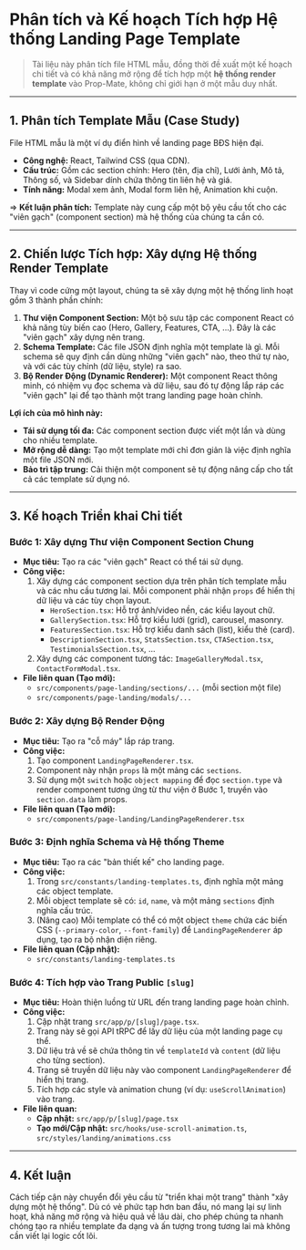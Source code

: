 # Phân tích và Kế hoạch Tích hợp Hệ thống Landing Page Template

> Tài liệu này phân tích file HTML mẫu, đồng thời đề xuất một kế hoạch chi tiết và có khả năng mở rộng để tích hợp một **hệ thống render template** vào Prop-Mate, không chỉ giới hạn ở một mẫu duy nhất.

---

## 1. Phân tích Template Mẫu (Case Study)

File HTML mẫu là một ví dụ điển hình về landing page BĐS hiện đại.

-   **Công nghệ:** React, Tailwind CSS (qua CDN).
-   **Cấu trúc:** Gồm các section chính: Hero (tên, địa chỉ), Lưới ảnh, Mô tả, Thông số, và Sidebar dính chứa thông tin liên hệ và giá.
-   **Tính năng:** Modal xem ảnh, Modal form liên hệ, Animation khi cuộn.

=> **Kết luận phân tích:** Template này cung cấp một bộ yêu cầu tốt cho các "viên gạch" (component section) mà hệ thống của chúng ta cần có.

---

## 2. Chiến lược Tích hợp: Xây dựng Hệ thống Render Template

Thay vì code cứng một layout, chúng ta sẽ xây dựng một hệ thống linh hoạt gồm 3 thành phần chính:

1.  **Thư viện Component Section:** Một bộ sưu tập các component React có khả năng tùy biến cao (Hero, Gallery, Features, CTA, ...). Đây là các "viên gạch" xây dựng nên trang.
2.  **Schema Template:** Các file JSON định nghĩa một template là gì. Mỗi schema sẽ quy định cần dùng những "viên gạch" nào, theo thứ tự nào, và với các tùy chỉnh (dữ liệu, style) ra sao.
3.  **Bộ Render Động (Dynamic Renderer):** Một component React thông minh, có nhiệm vụ đọc schema và dữ liệu, sau đó tự động lắp ráp các "viên gạch" lại để tạo thành một trang landing page hoàn chỉnh.

**Lợi ích của mô hình này:**

-   **Tái sử dụng tối đa:** Các component section được viết một lần và dùng cho nhiều template.
-   **Mở rộng dễ dàng:** Tạo một template mới chỉ đơn giản là việc định nghĩa một file JSON mới.
-   **Bảo trì tập trung:** Cải thiện một component sẽ tự động nâng cấp cho tất cả các template sử dụng nó.

---

## 3. Kế hoạch Triển khai Chi tiết

### Bước 1: Xây dựng Thư viện Component Section Chung

-   **Mục tiêu:** Tạo ra các "viên gạch" React có thể tái sử dụng.
-   **Công việc:**
    1.  Xây dựng các component section dựa trên phân tích template mẫu và các nhu cầu tương lai. Mỗi component phải nhận `props` để hiển thị dữ liệu và các tùy chọn layout.
        -   `HeroSection.tsx`: Hỗ trợ ảnh/video nền, các kiểu layout chữ.
        -   `GallerySection.tsx`: Hỗ trợ kiểu lưới (grid), carousel, masonry.
        -   `FeaturesSection.tsx`: Hỗ trợ kiểu danh sách (list), kiểu thẻ (card).
        -   `DescriptionSection.tsx`, `StatsSection.tsx`, `CTASection.tsx`, `TestimonialsSection.tsx`, ...
    2.  Xây dựng các component tương tác: `ImageGalleryModal.tsx`, `ContactFormModal.tsx`.
-   **File liên quan (Tạo mới):**
    -   `src/components/page-landing/sections/...` (mỗi section một file)
    -   `src/components/page-landing/modals/...`

### Bước 2: Xây dựng Bộ Render Động

-   **Mục tiêu:** Tạo ra "cỗ máy" lắp ráp trang.
-   **Công việc:**
    1.  Tạo component `LandingPageRenderer.tsx`.
    2.  Component này nhận `props` là một mảng các `sections`.
    3.  Sử dụng một `switch` hoặc `object mapping` để đọc `section.type` và render component tương ứng từ thư viện ở Bước 1, truyền vào `section.data` làm props.
-   **File liên quan (Tạo mới):**
    -   `src/components/page-landing/LandingPageRenderer.tsx`

### Bước 3: Định nghĩa Schema và Hệ thống Theme

-   **Mục tiêu:** Tạo ra các "bản thiết kế" cho landing page.
-   **Công việc:**
    1.  Trong `src/constants/landing-templates.ts`, định nghĩa một mảng các object template.
    2.  Mỗi object template sẽ có: `id`, `name`, và một mảng `sections` định nghĩa cấu trúc.
    3.  (Nâng cao) Mỗi template có thể có một object `theme` chứa các biến CSS (`--primary-color`, `--font-family`) để `LandingPageRenderer` áp dụng, tạo ra bộ nhận diện riêng.
-   **File liên quan (Cập nhật):**
    -   `src/constants/landing-templates.ts`

### Bước 4: Tích hợp vào Trang Public `[slug]`

-   **Mục tiêu:** Hoàn thiện luồng từ URL đến trang landing page hoàn chỉnh.
-   **Công việc:**
    1.  Cập nhật trang `src/app/p/[slug]/page.tsx`.
    2.  Trang này sẽ gọi API tRPC để lấy dữ liệu của một landing page cụ thể.
    3.  Dữ liệu trả về sẽ chứa thông tin về `templateId` và `content` (dữ liệu cho từng section).
    4.  Trang sẽ truyền dữ liệu này vào component `LandingPageRenderer` để hiển thị trang.
    5.  Tích hợp các style và animation chung (ví dụ: `useScrollAnimation`) vào trang.
-   **File liên quan:**
    -   **Cập nhật:** `src/app/p/[slug]/page.tsx`
    -   **Tạo mới/Cập nhật:** `src/hooks/use-scroll-animation.ts`, `src/styles/landing/animations.css`

---

## 4. Kết luận

Cách tiếp cận này chuyển đổi yêu cầu từ "triển khai một trang" thành "xây dựng một hệ thống". Dù có vẻ phức tạp hơn ban đầu, nó mang lại sự linh hoạt, khả năng mở rộng và hiệu quả về lâu dài, cho phép chúng ta nhanh chóng tạo ra nhiều template đa dạng và ấn tượng trong tương lai mà không cần viết lại logic cốt lõi.
